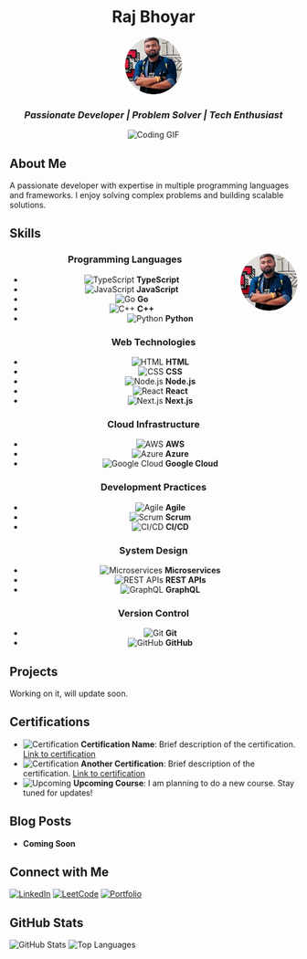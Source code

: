 <!-- Header Section -->
<div align="center">
  <h1>Raj Bhoyar</h1>
  <img src="raj.png" style="border-radius: 50%; width: 100px; height: 100px;" alt="Profile Picture">
  <h3><i>Passionate Developer | Problem Solver | Tech Enthusiast</i></h3>
  <img src="https://media.giphy.com/media/L1R1tvI9svkIWwpVYr/giphy.gif" width="480" height="271" alt="Coding GIF">
</div>

<!-- About Section -->
## About Me

A passionate developer with expertise in multiple programming languages and frameworks. I enjoy solving complex problems and building scalable solutions.

<!-- Skills Section -->
## Skills

<div align="center">
  <img src="raj.png" style="border-radius: 50%; width: 100px; height: 100px;" alt="Profile Picture" align="right">
  
  ### Programming Languages
  - ![TypeScript](https://img.icons8.com/color/48/000000/typescript.png) **TypeScript**
  - ![JavaScript](https://img.icons8.com/color/48/000000/javascript.png) **JavaScript**
  - ![Go](https://img.icons8.com/color/48/000000/golang.png) **Go**
  - ![C++](https://img.icons8.com/color/48/000000/c-plus-plus-logo.png) **C++**
  - ![Python](https://img.icons8.com/color/48/000000/python.png) **Python**

  ### Web Technologies
  - ![HTML](https://img.icons8.com/color/48/000000/html-5.png) **HTML**
  - ![CSS](https://img.icons8.com/color/48/000000/css3.png) **CSS**
  - ![Node.js](https://img.icons8.com/color/48/000000/nodejs.png) **Node.js**
  - ![React](https://img.icons8.com/color/48/000000/react-native.png) **React**
  - ![Next.js](https://img.icons8.com/color/48/000000/nextjs.png) **Next.js**

  ### Cloud Infrastructure
  - ![AWS](https://img.icons8.com/color/48/000000/amazon-web-services.png) **AWS**
  - ![Azure](https://img.icons8.com/color/48/000000/azure.png) **Azure**
  - ![Google Cloud](https://img.icons8.com/color/48/000000/google-cloud.png) **Google Cloud**

  ### Development Practices
  - ![Agile](https://img.icons8.com/color/48/000000/agile.png) **Agile**
  - ![Scrum](https://img.icons8.com/color/48/000000/scrum.png) **Scrum**
  - ![CI/CD](https://img.icons8.com/color/48/000000/continuous-integration.png) **CI/CD**

  ### System Design
  - ![Microservices](https://img.icons8.com/color/48/000000/microservices.png) **Microservices**
  - ![REST APIs](https://img.icons8.com/color/48/000000/api.png) **REST APIs**
  - ![GraphQL](https://img.icons8.com/color/48/000000/graphql.png) **GraphQL**

  ### Version Control
  - ![Git](https://img.icons8.com/color/48/000000/git.png) **Git**
  - ![GitHub](https://img.icons8.com/color/48/000000/github.png) **GitHub**
</div>

<!-- Projects Section -->
## Projects

Working on it, will update soon.

<!-- Certifications Section -->
## Certifications

- ![Certification](https://img.shields.io/badge/Certification-Name-blue?style=for-the-badge&logo=awesomelogo) **Certification Name**: Brief description of the certification. [Link to certification](#)
- ![Certification](https://img.shields.io/badge/Certification-Another-blue?style=for-the-badge&logo=awesomelogo) **Another Certification**: Brief description of the certification. [Link to certification](#)
- ![Upcoming](https://img.shields.io/badge/Upcoming-Course-green?style=for-the-badge&logo=awesomelogo) **Upcoming Course**: I am planning to do a new course. Stay tuned for updates!

<!-- Blog Posts Section -->
## Blog Posts

- **Coming Soon**

<!-- Social Links Section -->
## Connect with Me

[![LinkedIn](https://img.shields.io/badge/LinkedIn-0077B5?style=for-the-badge&logo=linkedin&logoColor=white)](https://www.linkedin.com/in/raj-bhoyar-b597b416a)
[![LeetCode](https://img.shields.io/badge/LeetCode-FFA116?style=for-the-badge&logo=leetcode&logoColor=black)](https://leetcode.com/u/raj729/)
[![Portfolio](https://img.shields.io/badge/Portfolio-000000?style=for-the-badge&logo=github&logoColor=white)](https://bitwizard.tech)

<!-- GitHub Stats Section -->
## GitHub Stats

![GitHub Stats](https://github-readme-stats.vercel.app/api?username=rajbhoyar729&theme=dark&show_icons=true)
![Top Languages](https://github-readme-stats.vercel.app/api/top-langs/?username=rajbhoyar729&langs_count=8&theme=dark)
